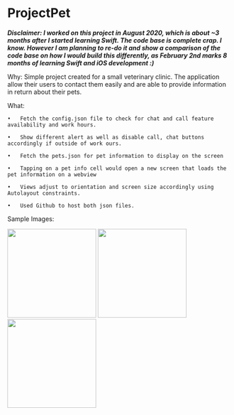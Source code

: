 # ProjectPet

***Disclaimer: I worked on this project in August 2020, which is about ~3 months after I started learning Swift. The code base is complete crap. I know. However I am planning to re-do it and show a comparison of the code base on how I would build this differently, as February 2nd marks 8 months of learning Swift and iOS development :)***



Why: 
Simple project created for a small veterinary clinic. The application allow their users to contact them easily and are able to provide information in return about their pets. 

What:

	•	Fetch the config.json file to check for chat and call feature availability and work hours. 

	•	Show different alert as well as disable call, chat buttons accordingly if outside of work ours. 
	
	•	Fetch the pets.json for pet information to display on the screen

	•	Tapping on a pet info cell would open a new screen that loads the pet information on a webview
	
	•	Views adjust to orientation and screen size accordingly using Autolayout constraints.

	•	Used Github to host both json files. 


Sample Images: 

<img src="https://user-images.githubusercontent.com/64371072/107791769-2ce0df00-6d09-11eb-906e-1b251015d394.png" width="200">  <img src="https://user-images.githubusercontent.com/64371072/107791778-2f433900-6d09-11eb-8464-4f362f2d6911.png" width="200">  <img src="https://user-images.githubusercontent.com/64371072/107791783-30746600-6d09-11eb-8d2d-ee845b2dea84.png" width="200">

